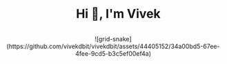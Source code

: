 <div>
  <ul align="center">
    <summary><h1 style="display: inline-block">Hi 👋, I'm Vivek</h1></summary>
  </ul>
</div>

<!--- snake -->
<div align="center">
  ![grid-snake](https://github.com/vivekdbit/vivekdbit/assets/44405152/34a00bd5-67ee-4fee-9cd5-b3c5ef00ef4a)<div id="user-content-toc">
</div>
